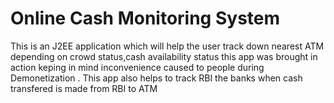 # Online Cash Monitoring System
This  is an J2EE application which will help the user track down nearest ATM depending on crowd status,cash availability status
this app was brought in action keping in mind inconvenience caused to people during Demonetization .
This app also helps to track RBI the banks when cash transfered is made from RBI to ATM

